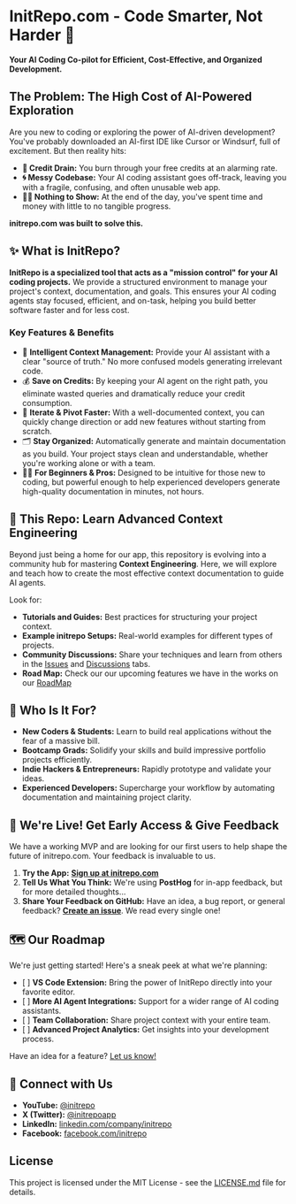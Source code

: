 # **InitRepo.com \- Code Smarter, Not Harder 🚀**

**Your AI Coding Co-pilot for Efficient, Cost-Effective, and Organized Development.**

## **The Problem: The High Cost of AI-Powered Exploration**

Are you new to coding or exploring the power of AI-driven development? You've probably downloaded an AI-first IDE like Cursor or Windsurf, full of excitement. But then reality hits:

* **💸 Credit Drain:** You burn through your free credits at an alarming rate.  
* **🌀 Messy Codebase:** Your AI coding assistant goes off-track, leaving you with a fragile, confusing, and often unusable web app.  
* **🤷‍♂️ Nothing to Show:** At the end of the day, you've spent time and money with little to no tangible progress.

**initrepo.com was built to solve this.**

## **✨ What is InitRepo?**

**InitRepo is a specialized tool that acts as a "mission control" for your AI coding projects.** We provide a structured environment to manage your project's context, documentation, and goals. This ensures your AI coding agents stay focused, efficient, and on-task, helping you build better software faster and for less cost.

### **Key Features & Benefits**

* 🧠 **Intelligent Context Management:** Provide your AI assistant with a clear "source of truth." No more confused models generating irrelevant code.  
* 💰 **Save on Credits:** By keeping your AI agent on the right path, you eliminate wasted queries and dramatically reduce your credit consumption.  
* 🚀 **Iterate & Pivot Faster:** With a well-documented context, you can quickly change direction or add new features without starting from scratch.  
* 🗂️ **Stay Organized:** Automatically generate and maintain documentation as you build. Your project stays clean and understandable, whether you're working alone or with a team.  
* 👨‍💻 **For Beginners & Pros:** Designed to be intuitive for those new to coding, but powerful enough to help experienced developers generate high-quality documentation in minutes, not hours.

## **🧠 This Repo: Learn Advanced Context Engineering**

Beyond just being a home for our app, this repository is evolving into a community hub for mastering **Context Engineering**. Here, we will explore and teach how to create the most effective context documentation to guide AI agents.

Look for:

* **Tutorials and Guides:** Best practices for structuring your project context.  
* **Example initrepo Setups:** Real-world examples for different types of projects.  
* **Community Discussions:** Share your techniques and learn from others in the [Issues](https://github.com/initrepo/.github/issues) and [Discussions](https://www.google.com/search?q=https://github.com/initrepo/.github/discussions) tabs.
* **Road Map:** Check our our upcoming features we have in the works on our [RoadMap](https://www.initrepo.com/roadmap )

## **🎯 Who Is It For?**

* **New Coders & Students:** Learn to build real applications without the fear of a massive bill.  
* **Bootcamp Grads:** Solidify your skills and build impressive portfolio projects efficiently.  
* **Indie Hackers & Entrepreneurs:** Rapidly prototype and validate your ideas.  
* **Experienced Developers:** Supercharge your workflow by automating documentation and maintaining project clarity.

## **🚀 We're Live\! Get Early Access & Give Feedback**

We have a working MVP and are looking for our first users to help shape the future of initrepo.com. Your feedback is invaluable to us.

1. **Try the App:** [**Sign up at initrepo.com**](https://www.initrepo.com)  
2. **Tell Us What You Think:** We're using **PostHog** for in-app feedback, but for more detailed thoughts...  
3. **Share Your Feedback on GitHub:** Have an idea, a bug report, or general feedback? [**Create an issue**](https://github.com/initrepo/.github/issues). We read every single one\!

## **🗺️ Our Roadmap**

We're just getting started\! Here's a sneak peek at what we're planning:

* \[ \] **VS Code Extension:** Bring the power of InitRepo directly into your favorite editor.  
* \[ \] **More AI Agent Integrations:** Support for a wider range of AI coding assistants.  
* \[ \] **Team Collaboration:** Share project context with your entire team.  
* \[ \] **Advanced Project Analytics:** Get insights into your development process.

Have an idea for a feature? [Let us know\!](https://github.com/initrepo/.github/issues)

## **🔗 Connect with Us**

* **YouTube:** [@initrepo](https://www.youtube.com/@initrepo)  
* **X (Twitter):** [@initrepoapp](https://x.com/initrepoapp)  
* **LinkedIn:** [linkedin.com/company/initrepo](https://www.linkedin.com/company/initrepo/)  
* **Facebook:** [facebook.com/initrepo](https://www.facebook.com/initrepo)

## **License**

This project is licensed under the MIT License \- see the [LICENSE.md](http://docs.google.com/LICENSE.md) file for details.

